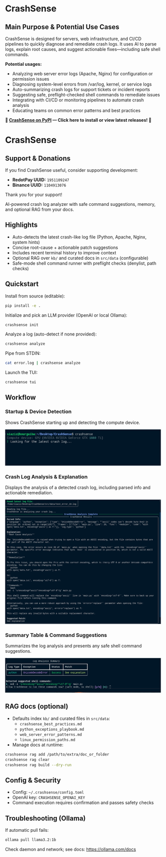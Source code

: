 # CrashSense


## Main Purpose & Potential Use Cases

CrashSense is designed for servers, web infrastructure, and CI/CD pipelines to quickly diagnose and remediate crash logs. It uses AI to parse logs, explain root causes, and suggest actionable fixes—including safe shell commands.

**Potential usages:**
- Analyzing web server error logs (Apache, Nginx) for configuration or permission issues
- Diagnosing system-level errors from /var/log, kernel, or service logs
- Auto-summarizing crash logs for support tickets or incident reports
- Suggesting safe, preflight-checked shell commands to remediate issues
- Integrating with CI/CD or monitoring pipelines to automate crash analysis
- Educating teams on common error patterns and best practices


**🚀 [CrashSense on PyPI](https://pypi.org/project/crashsense/) — Click here to install or view latest releases! 🚀**

# CrashSense
## Support & Donations

If you find CrashSense useful, consider supporting development:

- **RedotPay UUID:** `1951109247`
- **Binance UUID:** `1104913076`

Thank you for your support!

AI-powered crash log analyzer with safe command suggestions, memory, and optional RAG from your docs.

## Highlights

- Auto-detects the latest crash-like log file (Python, Apache, Nginx, system hints)
- Concise root-cause + actionable patch suggestions
- Includes recent terminal history to improve context
- Optional RAG over `kb/` and curated docs in `src/data` (configurable)
- Safe-mode shell command runner with preflight checks (denylist, path checks)

## Quickstart

Install from source (editable):

```bash
pip install -e .
```

Initialize and pick an LLM provider (OpenAI or local Ollama):

```bash
crashsense init
```

Analyze a log (auto-detect if none provided):

```bash
crashsense analyze
```

Pipe from STDIN:

```bash
cat error.log | crashsense analyze
```

Launch the TUI:

```bash
crashsense tui
```


## Workflow

### Startup & Device Detection
Shows CrashSense starting up and detecting the compute device.

![Startup & Device Detection](image1.png)

### Crash Log Analysis & Explanation
Displays the analysis of a detected crash log, including parsed info and actionable remediation.

![Crash Log Analysis & Explanation](image2.png)

### Summary Table & Command Suggestions
Summarizes the log analysis and presents any safe shell command suggestions.

![Summary Table & Command Suggestions](image3.png)

## RAG docs (optional)

- Defaults index `kb/` and curated files in `src/data`:
   - `crashsense_best_practices.md`
   - `python_exceptions_playbook.md`
   - `web_server_error_patterns.md`
   - `linux_permission_paths.md`
- Manage docs at runtime:

```bash
crashsense rag add /path/to/extra/doc_or_folder
crashsense rag clear
crashsense rag build --dry-run
```

## Config & Security

- Config: `~/.crashsense/config.toml`
- OpenAI key: `CRASHSENSE_OPENAI_KEY`
- Command execution requires confirmation and passes safety checks

## Troubleshooting (Ollama)

If automatic pull fails:

```bash
ollama pull llama3.2:1b
```

Check daemon and network; see docs: https://ollama.com/docs
